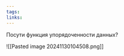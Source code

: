 ```yaml
---
tags: 
links:
---
```

 Посути функция упорядоченности данных?
 
![[Pasted image 20241130104508.png]]